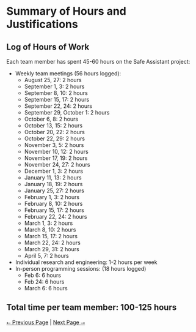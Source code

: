 # Summary of Hours and Justifications

## Log of Hours of Work

Each team member has spent 45-60 hours on the Safe Assistant project:

- Weekly team meetings (56 hours logged):
    - August 25, 27: 2 hours
    - September 1, 3: 2 hours
    - September 8, 10: 2 hours
    - September 15, 17: 2 hours
    - September 22, 24: 2 hours
    - September 29, October 1: 2 hours
    - October 6, 8: 2 hours
    - October 13, 15: 2 hours
    - October 20, 22: 2 hours
    - October 22, 29: 2 hours
    - November 3, 5: 2 hours
    - November 10, 12: 2 hours
    - November 17, 19: 2 hours
    - November 24, 27: 2 hours
    - December 1, 3: 2 hours
    - January 11, 13: 2 hours
    - January 18, 19: 2 hours
    - January 25, 27: 2 hours
    - February 1, 3: 2 hours
    - February 8, 10: 2 hours
    - February 15, 17: 2 hours
    - February 22, 24: 2 hours
    - March 1, 3: 2 hours
    - March 8, 10: 2 hours
    - March 15, 17: 2 hours
    - March 22, 24: 2 hours
    - March 29, 31: 2 hours
    - April 5, 7: 2 hours
- Individual research and engineering: 1-2 hours per week
- In-person programming sessions: (18 hours logged)
    - Feb 6: 6 hours
    - Feb 24: 6 hours
    - March 6: 6 hours

Total time per team member: 100-125 hours
---

[⭠ Previous Page](07-assessments.md) | [Next Page ⭢](09-budget.md)
